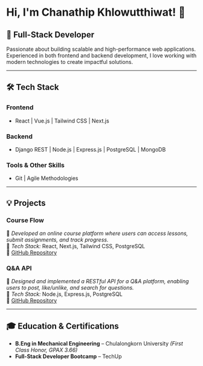 # Hi, I'm Chanathip Khlowutthiwat! 👋

## 🚀 Full-Stack Developer

Passionate about building scalable and high-performance web applications. Experienced in both frontend and backend development, I love working with modern technologies to create impactful solutions.

---

## 🛠 Tech Stack

### **Frontend**  
- React | Vue.js | Tailwind CSS | Next.js  
  
### **Backend**  
- Django REST | Node.js | Express.js | PostgreSQL | MongoDB  
  
### **Tools & Other Skills**  
- Git | Agile Methodologies  

---

## 💡 Projects

### **Course Flow**  
📌 *Developed an online course platform where users can access lessons, submit assignments, and track progress.*  
🔹 *Tech Stack:* React, Next.js, Tailwind CSS, PostgreSQL  
🔗 [GitHub Repository](#)

### **Q&A API**  
📌 *Designed and implemented a RESTful API for a Q&A platform, enabling users to post, like/unlike, and search for questions.*  
🔹 *Tech Stack:* Node.js, Express.js, PostgreSQL  
🔗 [GitHub Repository](#)

---

## 🎓 Education & Certifications

- **B.Eng in Mechanical Engineering** – Chulalongkorn University *(First Class Honor, GPAX 3.66)*  
- **Full-Stack Developer Bootcamp** – TechUp  

